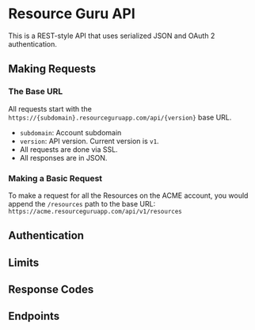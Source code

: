 # Resource Guru API

This is a REST-style API that uses serialized JSON and OAuth 2 authentication.

## Making Requests

### The Base URL

All requests start with the `https://{subdomain}.resourceguruapp.com/api/{version}` base URL.

* `subdomain`: Account subdomain
* `version`: API version. Current version is `v1`.
* All requests are done via SSL.
* All responses are in JSON.

### Making a Basic Request

To make a request for all the Resources on the ACME account, you would append the `/resources` path
to the base URL: `https://acme.resourceguruapp.com/api/v1/resources`

## Authentication

## Limits

## Response Codes

## Endpoints
